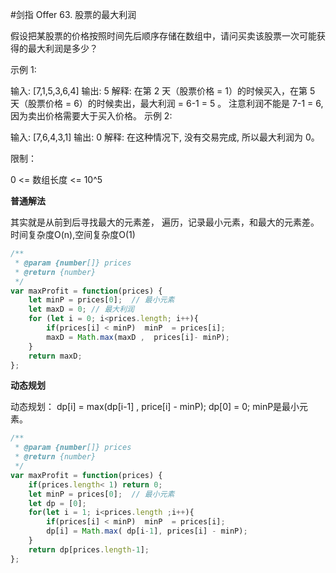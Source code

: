 #剑指 Offer 63. 股票的最大利润

假设把某股票的价格按照时间先后顺序存储在数组中，请问买卖该股票一次可能获得的最大利润是多少？

示例 1:

输入: [7,1,5,3,6,4]
输出: 5
解释: 在第 2 天（股票价格 = 1）的时候买入，在第 5 天（股票价格 = 6）的时候卖出，最大利润 = 6-1 = 5 。
     注意利润不能是 7-1 = 6, 因为卖出价格需要大于买入价格。
示例 2:

输入: [7,6,4,3,1]
输出: 0
解释: 在这种情况下, 没有交易完成, 所以最大利润为 0。
 

限制：

0 <= 数组长度 <= 10^5


**普通解法**

其实就是从前到后寻找最大的元素差， 遍历，记录最小元素，和最大的元素差。 时间复杂度O(n),空间复杂度O(1)

```js
/**
 * @param {number[]} prices
 * @return {number}
 */
var maxProfit = function(prices) {
    let minP = prices[0];  // 最小元素
    let maxD = 0; // 最大利润
    for (let i = 0; i<prices.length; i++){
        if(prices[i] < minP)  minP  = prices[i];
        maxD = Math.max(maxD ,  prices[i]- minP);
    }
    return maxD;
};
```


**动态规划**

动态规划： dp[i] = max(dp[i-1] , price[i] - minP);  dp[0] = 0;   minP是最小元素。

```js
/**
 * @param {number[]} prices
 * @return {number}
 */
var maxProfit = function(prices) {
    if(prices.length< 1) return 0;
    let minP = prices[0];  // 最小元素
    let dp = [0];
    for(let i = 1; i<prices.length ;i++){
        if(prices[i] < minP)  minP  = prices[i];
        dp[i] = Math.max( dp[i-1], prices[i] - minP);
    }
    return dp[prices.length-1];
};
```